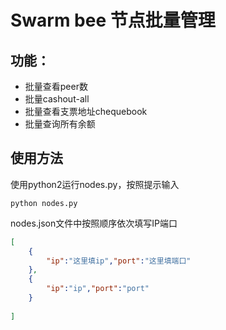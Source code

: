 # Swarm bee 节点批量管理

## 功能：

* 批量查看peer数
* 批量cashout-all
* 批量查看支票地址chequebook
* 批量查询所有余额

## 使用方法

使用python2运行nodes.py，按照提示输入

```python2
python nodes.py
```

nodes.json文件中按照顺序依次填写IP端口

```json
[
    {
        "ip":"这里填ip","port":"这里填端口"
    },
    {
        "ip":"ip","port":"port"
    }
    
]
```

